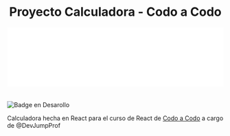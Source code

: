 <h1 align='center'> Proyecto Calculadora - Codo a Codo </h1>

<div align='center'>
    <img src="src/img/logo.png" alt="logo calculadora">
</div>

<br>

![Badge en Desarollo](https://img.shields.io/badge/STATUS-EN%20DESAROLLO-green)

Calculadora hecha en React para el curso de React de [Codo a Codo](https://agenciadeaprendizaje.bue.edu.ar/codo-a-codo/) a cargo de @DevJumpProf
